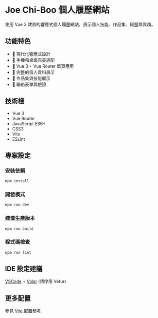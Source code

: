 # Joe Chi-Boo 個人履歷網站

使用 Vue 3 建置的響應式個人履歷網站，展示個人技能、作品集、經歷與興趣。

## 功能特色

- 🎨 現代化響應式設計
- 📱 手機和桌面完美適配
- 🚀 Vue 3 + Vue Router 單頁應用
- 💼 完整的個人資料展示
- 🎯 作品集與技能展示
- 📝 聯絡表單與驗證

## 技術棧

- Vue 3
- Vue Router
- JavaScript ES6+
- CSS3
- Vite
- ESLint

## 專案設定

### 安裝依賴

```sh
npm install
```

### 開發模式

```sh
npm run dev
```

### 建置生產版本

```sh
npm run build
```

### 程式碼檢查

```sh
npm run lint
```

## IDE 設定建議

[VSCode](https://code.visualstudio.com/) + [Volar](https://marketplace.visualstudio.com/items?itemName=Vue.volar) (請停用 Vetur)

## 更多配置

參見 [Vite 配置參考](https://vite.dev/config/)
